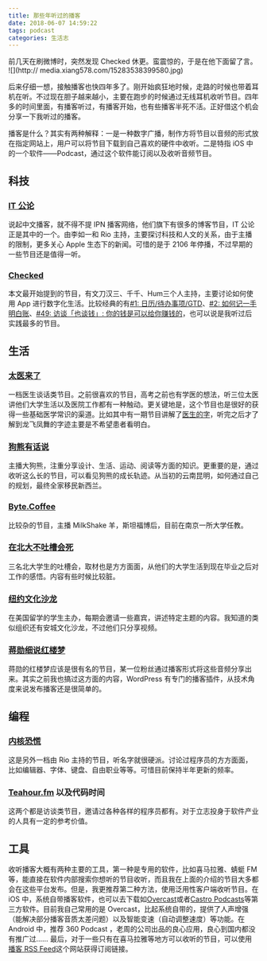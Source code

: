 ```yaml
---
title: 那些年听过的播客
date: 2018-06-07 14:59:22
tags: podcast
categories: 生活志
---
```


前几天在刷微博时，突然发现 Checked 休更。蛮震惊的，于是在他下面留了言。
![](http://
media.xiang578.com/15283538399580.jpg)

后来仔细一想，接触播客也快四年多了。刚开始疯狂地时候，走路的时候也带着耳机在听。不过现在胆子越来越小，主要在跑步的时候通过无线耳机收听节目。四年多的时间里面，有播客听过，有播客开始，也有些播客半死不活。正好借这个机会分享一下我听过的播客。

播客是什么？其实有两种解释：一是一种数字广播，制作方将节目以音频的形式放在指定网站上，用户可以将节目下载到自己喜欢的硬件中收听。二是特指 iOS 中的一个软件——Podcast，通过这个软件能订阅以及收听音频节目。

## 科技

### [IT 公论](https://itgonglun.com/)

说起中文播客，就不得不提 IPN 播客网络，他们旗下有很多的博客节目，IT 公论正是其中的一个。由李如一和 Rio 主持，主要探讨科技和人文的关系，由于主播的限制，更多关心 Apple 生态下的新闻。可惜的是于 2106 年停播，不过早期的一些节目还是值得一听。

### [Checked](http://checked.fm/)

本文最开始提到的节目，有文刀汉三、千千、Hum三个人主持，主要讨论如何使用 App 进行数字化生活。比较经典的有[#1: 日历/待办事项/GTD](http://checked.fm/1)、[#2: 如何记一手明白账](http://checked.fm/2)、[#49: 访谈「也谈钱」: 你的钱是可以给你赚钱的](http://checked.fm/49)，也可以说是我听过后实践最多的节目。

## 生活

### [太医来了](https://overcast.fm/p697861-JDgotv)

一档医生谈话类节目。之前很喜欢的节目，高考之前也有学医的想法，听三位太医讲他们大学生活以及医院工作都有一种触动。更关键地是，这个节目也是很好的获得一些基础医学常识的渠道。比如其中有一期节目讲解了[医生的字](http://taiyilaile.com/124)，听完之后才了解到龙飞凤舞的字迹主要是不希望患者看明白。

### [狗熊有话说](https://overcast.fm/itunes544563053)

主播大狗熊，注重分享设计、生活、运动、阅读等方面的知识。更重要的是，通过收听这么长的节目，可以看见狗熊的成长轨迹。从当初的云南昆明，如何通过自己的规划，最终全家移民新西兰。

### [Byte.Coffee](https://overcast.fm/p756257-COwMrN)

比较杂的节目，主播 MilkShake 羊，斯坦福博后，目前在南京一所大学任教。

### [在北大不吐槽会死](http://pkuspot.org/)

三名北大学生的吐槽会，取材也是方方面面，从他们的大学生活到现在毕业之后对工作的感悟。内容有些时候比较脏。

### [纽约文化沙龙](https://overcast.fm/itunes1039668127)

在美国留学的学生主办，每期会邀请一些嘉宾，讲述特定主题的内容。我知道的类似组织还有安城文化沙龙，不过他们只分享视频。

### [蒋勋细说红楼梦](https://overcast.fm/itunes1300467229)

蒋勋的红楼梦应该是很有名的节目，某一位粉丝通过播客形式将这些音频分享出来。其实之前我也搞过这方面的内容，WordPress 有专门的播客插件，从技术角度来说发布播客还是很简单的。

## 编程

### [内核恐慌](https://kernelpanic.fm/)

这是另外一档由 Rio 主持的节目，听名字就很硬派。讨论过程序员的方方面面，比如编辑器、字体、键盘、自由职业等等。可惜目前保持半年更新的频率。

### [Teahour.fm](http://teahour.fm/) 以及代码时间

这两个都是访谈类节目，邀请过各种各样的程序员都有。对于立志投身于软件产业的人具有一定的参考价值。

## 工具

收听播客大概有两种主要的工具，第一种是专用的软件，比如喜马拉雅、蜻蜓 FM等，能直接在软件内部搜索你想听的节目收听，而且我在上面的介绍的节目大多都会在这些平台发布。但是，我更推荐第二种方法，使用泛用性客户端收听节目。在 iOS 中，系统自带播客软件，也可以去下载如[Overcast](https://itunes.apple.com/cn/app/overcast-podcast-player/id888422857?mt=8&ign-mpt=uo%3D4)或者[Castro Podcasts](https://itunes.apple.com/cn/app/castro-podcast-player/id1080840241?mt=8&ign-mpt=uo%3D4)等第三方软件。目前我自己常用的是 Overcast，比起系统自带的，提供了人声增强（能解决部分播客音质太差问题）以及智能变速（自动调整速度）等功能。在 Android 中，推荐 360 Podcast ，老周的公司出品的良心应用，良心到国内都没有推广过……
最后，对于一些只有在喜马拉雅等地方可以收听的节目，可以使用[播客 RSS Feed](http://getpodcast.xyz/)这个网站获得订阅链接。



